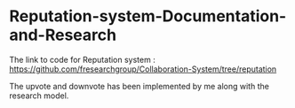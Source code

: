 # Reputation-system-Documentation-and-Research

The link to code for Reputation system : </br>
https://github.com/fresearchgroup/Collaboration-System/tree/reputation</br>

The upvote and downvote has been implemented by me along with the research model. 
